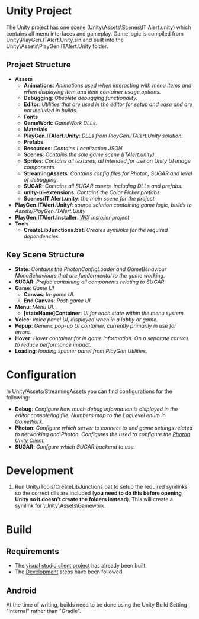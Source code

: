 # Unity Project
The Unity project has one scene (Unity\Assets\Scenes\IT Alert.unity) which contains all menu interfaces and gameplay. Game logic is compiled from Unity\PlayGen.ITAlert.Unity.sln and built into the Unity\Assets\PlayGen.ITAlert.Unity folder.

## Project Structure
  - **Assets**
    - **Animations**: *Animations used when interacting with menu items and when displaying item and item container usage options.*
    - **Debugging**: *Obsolete debugging functionality.*
    - **Editor**: *Utilities that are used in the editor for setup and ease and are not included in builds.*
    - **Fonts**
    - **GameWork**: *GameWork DLLs.*
    - **Materials**
    - **PlayGen.ITAlert.Unity**: *DLLs from PlayGen.ITAlert.Unity solution*.
    - **Prefabs**
    - **Resources**: *Contains Localization JSON.*
    - **Scenes**: *Contains the sole game scene (ITAlert.unity).*
    - **Sprites**: *Contains all textures, all intended for use on Unity UI Image components.*
    - **StreamingAssets**: *Contains config files for Photon, SUGAR and level of debugging.*
    - **SUGAR**: *Contains all SUGAR assets, including DLLs and prefabs.*
    - **unity-ui-extensions**: *Contains the Color Picker prefabs.*
    - **Scenes/IT Alert.unity**: *the main scene for the project*
  - **PlayGen.ITAlert.Unity/**: *source solution containing game logic, builds to Assets/PlayGen.ITAlert.Unity*
  - **PlayGen.ITAlert.Installer**: *[WiX](http://wixtoolset.org/) installer project*
  - **Tools**
    - **CreateLibJunctions.bat**: *Creates symlinks for the required dependencies.*

## Key Scene Structure
- **State**: *Contains the PhotonConfigLoader and GameBehaviour MonoBehaviours that are fundermental to the game working.*
- **SUGAR**: *Prefab containing all components relating to SUGAR.*
- **Game**: *Game UI*
  - **Canvas**: *In-game UI.*
  - **End Canvas**: *Post-game UI.*
- **Menu**: *Menu UI.*
  - **[stateName]Container**: *UI for each state within the menu system.*
- **Voice**: *Voice panel UI, displayed when in a lobby or game.*
- **Popup**: *Generic pop-up UI container, currently primarily in use for errors.*
- **Hover**: *Hover container for in game information. On a separate canvas to reduce performance impact.*
- **Loading**: *loading spinner panel from PlayGen Utilities.*

# Configuration
In Unity/Assets/StreamingAssets you can find configurations for the following:
- **Debug**: *Configure how much debug information is displayed in the editor console/log file. Numbers map to the LogLevel enum in GameWork.*
- **Photon**: *Configure which server to connect to and game settings related to networking and Photon. Configures the used to configure the [Photon Unity Client](https://www.photonengine.com/en-us/PUN).*
- **SUGAR**: *Confgure which SUGAR backend to use.*

# Development
1. Run Unity/Tools/CreateLibJunctions.bat to setup the required symlinks so the correct dlls are included (**you need to do this before opening Unity so it doesn't create the folders instead**). This will create a symlink for \Unity\Assets\Gamework.

# Build
## Requirements
- The [visual studio client project](PlayGen.ITAlert.Unity/ReadMe.md) has already been built.
- The [Development](#Development) steps have been followed.

## Android
At the time of writing, builds need to be done using the Unity Build Setting "Internal" rather than "Gradle".
